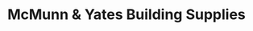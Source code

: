 ---
title: "McMunn & Yates Building Supplies"
url: /winnipeg/mcmunn-and-yates-building-supplies/
shop: trade
---